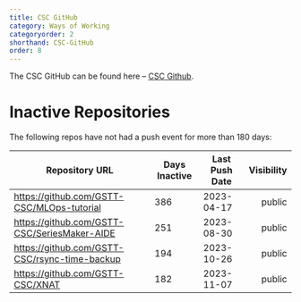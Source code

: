 ```yaml
---
title: CSC GitHub
category: Ways of Working
categoryorder: 2
shorthand: CSC-GitHub
order: 8
---
```


The CSC GitHub can be found here – <a href="https://github.com/GSTT-CSC/">CSC Github</a>.

# Inactive Repositories

The following repos have not had a push event for more than 180 days:

| Repository URL | Days Inactive | Last Push Date | Visibility |
| --- | --- | --- | ---: |
| https://github.com/GSTT-CSC/MLOps-tutorial | 386 | 2023-04-17 | public |
| https://github.com/GSTT-CSC/SeriesMaker-AIDE | 251 | 2023-08-30 | public |
| https://github.com/GSTT-CSC/rsync-time-backup | 194 | 2023-10-26 | public |
| https://github.com/GSTT-CSC/XNAT | 182 | 2023-11-07 | public |
